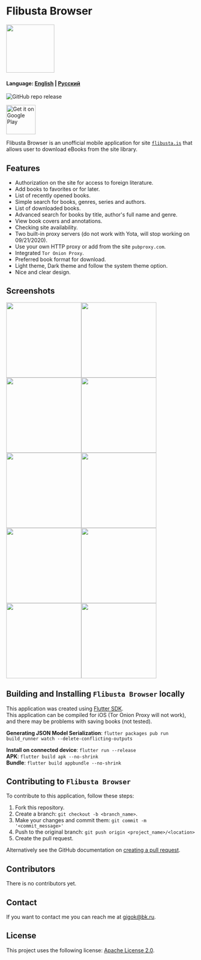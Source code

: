 # Flibusta Browser

<img src="https://user-images.githubusercontent.com/8808766/89430168-1c8eec80-d747-11ea-96ff-e1e17d6e8029.jpg" width ="128"/>

#### Language: [English](README_en.md) | [Русский](README.md)

![GitHub repo release](https://img.shields.io/github/v/release/utopicnarwhal/flibusta-mobile)

<a href='https://play.google.com/store/apps/details?id=ru.utopicnarwhal.flibustabrowser&pcampaignid=pcampaignidMKT-Other-global-all-co-prtnr-py-PartBadge-Mar2515-1'><img alt='Get it on Google Play' height="78px" src='https://play.google.com/intl/en_us/badges/static/images/badges/en_badge_web_generic.png'/></a>

Flibusta Browser is an unofficial mobile application for site [`flibusta.is`](https://flibusta.is) that allows user to download eBooks from the site library.

## Features

* Authorization on the site for access to foreign literature.
* Add books to favorites or for later.
* List of recently opened books.
* Simple search for books, genres, series and authors.
* List of downloaded books.
* Advanced search for books by title, author's full name and genre.
* View book covers and annotations.
* Checking site availability.
* Two built-in proxy servers (do not work with Yota, will stop working on 09/21/2020).
* Use your own HTTP proxy or add from the site `pubproxy.com`.
* Integrated `Tor Onion Proxy`.
* Preferred book format for download.
* Light theme, Dark theme and follow the system theme option.
* Nice and clear design.

## Screenshots

<img src="https://user-images.githubusercontent.com/8808766/89352805-b8741600-d6bd-11ea-8267-17a19bb52156.jpg" width ="200"/><img src="https://user-images.githubusercontent.com/8808766/89352816-bb6f0680-d6bd-11ea-89e5-7da313650763.jpg" width ="200"/><img src="https://user-images.githubusercontent.com/8808766/89352804-b8741600-d6bd-11ea-8bd4-2978a53163e4.jpg" width ="200"/><img src="https://user-images.githubusercontent.com/8808766/89352806-b90cac80-d6bd-11ea-93c1-23f7e6cfa57a.jpg" width ="200"/><img src="https://user-images.githubusercontent.com/8808766/89352815-bad67000-d6bd-11ea-8381-dc0846cf7161.jpg" width ="200"/><img src="https://user-images.githubusercontent.com/8808766/89352810-b9a54300-d6bd-11ea-9b3f-9f893b3d6179.jpg" width ="200"/><img src="https://user-images.githubusercontent.com/8808766/89352817-bb6f0680-d6bd-11ea-96b6-22b1baac0def.jpg" width ="200"/><img src="https://user-images.githubusercontent.com/8808766/89352813-ba3dd980-d6bd-11ea-99ab-0ff08f44053a.jpg" width ="200"/><img src="https://user-images.githubusercontent.com/8808766/89352811-b9a54300-d6bd-11ea-8af4-3346654bcb3f.jpg" width ="200"/><img src="https://user-images.githubusercontent.com/8808766/89352803-b742e900-d6bd-11ea-8e75-58015540f304.jpg" width ="200"/>

## Building and Installing `Flibusta Browser` locally

This application was created using [Flutter SDK](https://flutter.dev).  
This application can be compiled for iOS (Tor Onion Proxy will not work), and there may be problems with saving books (not tested).

**Generating JSON Model Serialization**: `flutter packages pub run build_runner watch --delete-conflicting-outputs`

**Install on connected device**: `flutter run --release`  
**APK**: `flutter build apk --no-shrink`  
**Bundle**: `flutter build appbundle --no-shrink`  

## Contributing to `Flibusta Browser`

To contribute to this application, follow these steps:

1. Fork this repository.
2. Create a branch: `git checkout -b <branch_name>`.
3. Make your changes and commit them: `git commit -m '<commit_message>'`
4. Push to the original branch: `git push origin <project_name>/<location>`
5. Create the pull request.

Alternatively see the GitHub documentation on [creating a pull request](https://help.github.com/en/github/collaborating-with-issues-and-pull-requests/creating-a-pull-request).

## Contributors

There is no contributors yet.

## Contact

If you want to contact me you can reach me at <gigok@bk.ru>.

## License

This project uses the following license: [Apache License 2.0](<LICENSE>).
